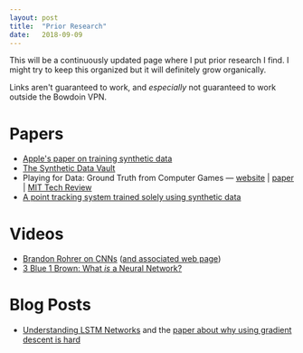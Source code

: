 ```yaml
---
layout: post
title:  "Prior Research"
date:   2018-09-09
---
```


This will be a continuously updated page where I put prior research I find. I might try to keep this organized but it will definitely grow organically.

Links aren't guaranteed to work, and *especially* not guaranteed to work outside the Bowdoin VPN.

# Papers

* [Apple's paper on training synthetic data](https://arxiv.org/pdf/1612.07828.pdf)
* [The Synthetic Data Vault](https://ieeexplore.ieee.org/document/7796926/)
* Playing for Data: Ground Truth from Computer Games — [website](http://download.visinf.tu-darmstadt.de/data/from_games/) \| [paper](http://download.visinf.tu-darmstadt.de/data/from_games/data/eccv-2016-richter-playing_for_data.pdf) \| [MIT Tech Review](https://www.technologyreview.com/s/602317/self-driving-cars-can-learn-a-lot-by-playing-grand-theft-auto/)
* [A point tracking system trained solely using synthetic data](https://arxiv.org/pdf/1707.07410.pdf)

# Videos

* [Brandon Rohrer on CNNs](https://www.youtube.com/watch?v=FmpDIaiMIeA) ([and associated web page](http://brohrer.github.io/how_convolutional_neural_networks_work.html))
* [3 Blue 1 Brown: What *is* a Neural Network?](https://www.youtube.com/watch?v=aircAruvnKk)

# Blog Posts

* [Understanding LSTM Networks](http://colah.github.io/posts/2015-08-Understanding-LSTMs/) and the [paper about why using gradient descent is hard](http://www.comp.hkbu.edu.hk/~markus/teaching/comp7650/tnn-94-gradient.pdf)